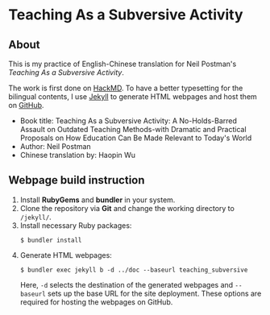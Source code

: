 # Teaching As a Subversive Activity

## About
This is my practice of English-Chinese translation for
Neil Postman's _Teaching As a Subversive Activity_.

The work is first done on [HackMD](https://hackmd.io/@psistwu/HkofenHjS).
To have a better typesetting for the bilingual contents,
I use [Jekyll](https://jekyllrb.com/) to generate HTML webpages and
host them on [GitHub](https://psistwu.github.io/teaching_subversive/).

- Book title: Teaching As a Subversive Activity:
  A No-Holds-Barred Assault on Outdated Teaching Methods-with Dramatic and
  Practical Proposals on How Education Can Be Made Relevant to Today's World
- Author: Neil Postman
- Chinese translation by: Haopin Wu


## Webpage build instruction
1. Install __RubyGems__ and __bundler__ in your system.
2. Clone the repository via __Git__ and
   change the working directory to `/jekyll/`.
3. Install necessary Ruby packages:
   ```console
   $ bundler install
   ```
4. Generate HTML webpages:
   ```console
   $ bundler exec jekyll b -d ../doc --baseurl teaching_subversive
   ```
   Here, `-d` selects the destination of the generated webpages
   and `--baseurl` sets up the base URL for the site deployment.
   These options are required for hosting the webpages on GitHub.

